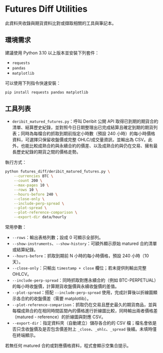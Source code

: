 # Futures Diff Utilities

此資料夾收錄與期貨資料比對或擷取相關的工具與筆記本。

## 環境需求

建議使用 Python 3.10 以上版本並安裝下列套件：

- `requests`
- `pandas`
- `matplotlib`

可以使用下列指令快速安裝：

```bash
pip install requests pandas matplotlib
```

## 工具列表

- `deribit_matured_futures.py`：呼叫 Deribit 公開 API 取得已到期的期貨合約清單、結算歷史紀錄，並對照今日日期整理出已完成結算且確定到期的期貨列表；同時為每檔合約抓取到期前指定小時數（預設 240 小時）的每小時價格資料，可選擇只保留收盤價或完整 OHLC/成交量資訊，並輸出為 CSV。此外，也能比較成熟合約與永續合約的價差、以及成熟合約與仍在交易、擁有最長歷史紀錄的期貨之間的價格走勢。

執行方式：

```bash
python futures_diff/deribit_matured_futures.py \
	--currencies BTC \
	--count 200 \
	--max-pages 10 \
	--rows 10 \
	--hours-before 240 \
	--close-only \
	--include-perp-spread \
	--plot-spread \
	--plot-reference-comparison \
	--export-dir data/hourly
```

常用參數：

- `--rows`：輸出表格列數；設成 0 可顯示全部列。
- `--show-instruments`、`--show-history`：可額外顯示原始 matured 合約清單或結算紀錄。
- `--hours-before`：抓取到期前 N 小時的每小時價格，預設 240 小時（10 天）。
- `--close-only`：只輸出 `timestamp + close` 欄位；若未提供則輸出完整 OHLCV。
- `--include-perp-spread`：同時抓取對應永續合約（例如 BTC-PERPETUAL）的每小時收盤價，計算期貨收盤價與永續收盤價的差值。
- `--plot-spread`：搭配 `--include-perp-spread` 使用，完成計算後以折線圖顯示各合約的收盤價差（需要 matplotlib）。
- `--plot-reference-comparison`：抓取仍在交易且歷史最久的期貨商品，並與每檔成熟合約在相同時間區間內的價格進行折線圖比較，同時輸出兩者價格差（matured - reference）的折線圖與對應 CSV。
- `--export-dir`：指定資料夾（自動建立）儲存各合約的 CSV 檔；檔名會依是否只含收盤價及是否包含價差附上 `_close`、`_ohlc`、`_spread` 後綴。未填時僅在終端顯示。

若無任何 matured 合約或對應價格資料，程式會顯示空集合提示。
